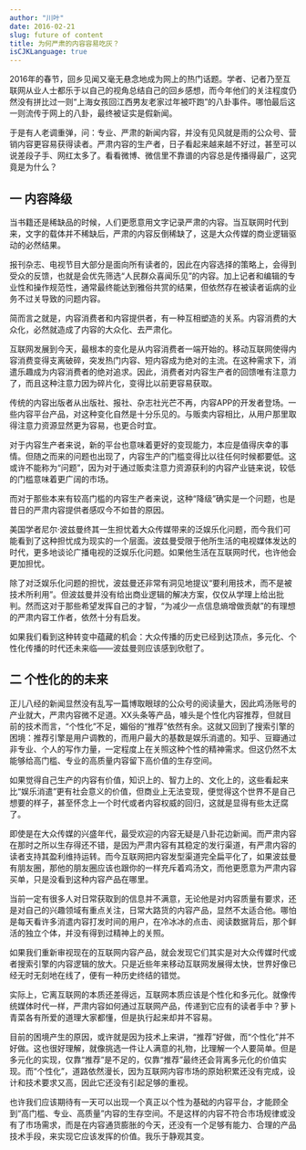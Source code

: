 ```yaml
---
author: "川叶"
date: 2016-02-21
slug: future of content
title: 为何严肃的内容容易吃灰？
isCJKLanguage: true
---
```


2016年的春节，回乡见闻又毫无悬念地成为网上的热门话题。学者、记者乃至互联网从业人士都乐于以自己的视角总结自己的回乡感想，而今年他们的关注程度仍然没有拼比过一则“上海女孩回江西男友老家过年被吓跑”的八卦事件。哪怕最后这一则流传于网上的八卦，最终被证实是假新闻。

于是有人老调重弹，问：专业、严肃的新闻内容，并没有见风就是雨的公众号、营销内容更容易获得读者。严肃内容的生产者，日子看起来越来越不好过，甚至可以说差段子手、网红太多了。看看微博、微信里不靠谱的内容总是传播得最广，这究竟是为什么？

<!--more-->

## 一 内容降级

当书籍还是稀缺品的时候，人们更愿意用文字记录严肃的内容。当互联网时代到来，文字的载体并不稀缺后，严肃的内容反倒稀缺了，这是大众传媒的商业逻辑驱动的必然结果。

报刊杂志、电视节目大部分是面向所有读者的，因此在内容选择的策略上，会得到受众的反馈，也就是会优先筛选“人民群众喜闻乐见”的内容。加上记者和编辑的专业性和操作规范性，通常最终能达到雅俗共赏的结果，但依然存在被读者诟病的业务不过关导致的问题内容。

简而言之就是，内容消费者和内容提供者，有一种互相塑造的关系。内容消费的大众化，必然就造成了内容的大众化、去严肃化。

互联网发展到今天，最根本的变化是从内容消费者一端开始的。移动互联网使得内容消费变得支离破碎，突发热门内容、短内容成为绝对的主流。在这种需求下，消遣乐趣成为内容消费者的绝对追求。因此，消费者对内容生产者的回馈唯有注意力了，而且这种注意力因为碎片化，变得比以前更容易获取。

传统的内容出版者从出版社、报社、杂志社光芒不再，内容APP的开发者登场。一些内容平台产品，对这种变化自然是十分乐见的。与贩卖内容相比，从用户那里取得注意力资源显然更为容易，也更合时宜。

对于内容生产者来说，新的平台也意味着更好的变现能力，本应是值得庆幸的事情。但随之而来的问题也出现了，内容生产的门槛变得比以往任何时候都要低。这或许不能称为“问题”，因为对于通过贩卖注意力资源获利的内容产业链来说，较低的门槛意味着更广阔的市场。

而对于那些本来有较高门槛的内容生产者来说，这种“降级”确实是一个问题，也是昔日的严肃内容提供者感叹今不如昔的原因。

美国学者尼尔·波兹曼终其一生担忧着大众传媒带来的泛娱乐化问题，而今我们可能看到了这种担忧成为现实的一个层面。波兹曼受限于他所生活的电视媒体发达的时代，更多地谈论广播电视的泛娱乐化问题。如果他生活在互联网时代，也许他会更加担忧。

除了对泛娱乐化问题的担忧，波兹曼还非常有洞见地提议“要利用技术，而不是被技术所利用”。但波兹曼并没有给出商业逻辑的解决方案，仅仅从学理上给出批判。然而这对于那些希望发挥自己的才智，“为减少一点信息熵增做贡献”的有理想的严肃内容工作者，依然十分有启发。

如果我们看到这种转变中蕴藏的机会：大众传播的历史已经到达顶点，多元化、个性化传播的时代还未来临——波兹曼则应该感到欣慰了。

## 二 个性化的的未来

正儿八经的新闻显然没有乱写一篇博取眼球的公众号的阅读量大，因此鸡汤账号的产业就大，严肃内容微不足道。XX头条等产品，噱头是个性化内容推荐，但就目前的技术而言，“个性化”不足，媚俗的“推荐”依然有余。这就又回到了搜索引擎的困境：推荐引擎是用户调教的，而用户最大的基数是娱乐消遣的。知乎、豆瓣通过非专业、个人的写作力量，一定程度上在关照这种个性的精神需求。但这仍然不太能够给高门槛、专业的高质量内容留下高价值的生存空间。

如果觉得自己生产的内容有价值，知识上的、智力上的、文化上的，这些看起来比“娱乐消遣”更有社会意义的价值，但商业上无法变现，便觉得这个世界不是自己想要的样子，甚至怀念上一个时代或者内容权威的回归，这就是显得有些太迂腐了。

即使是在大众传媒的兴盛年代，最受欢迎的内容无疑是八卦花边新闻。而严肃内容在那时之所以生存得还不错，是因为严肃内容有其稳定的发行渠道，有严肃内容的读者支持其盈利维持运转。而今互联网把内容发型渠道完全扁平化了，如果波兹曼有朋友圈，那他的朋友圈应该也跟你的一样充斥着鸡汤文，而他更愿意为严肃内容买单，只是没看到这种内容产品在哪里。

当前一定有很多人对日常获取到的信息并不满意，无论他是对内容质量有要求，还是对自己的兴趣领域有重点关注，日常大路货的内容产品，显然不太适合他。哪怕是每天看许多消遣内容打发时间的用户，在冷冰冰的点击、阅读数据背后，那个鲜活的独立个体，并没有得到过精神上的关照。

如果我们重新审视现在的互联网内容产品，就会发现它们其实是对大众传媒时代或者搜索引擎的内容逻辑的放大。只是近些年来移动互联网发展得太快，世界好像已经无时无刻地在线了，便有一种历史终结的错觉。

实际上，它离互联网的本质还差得远，互联网本质应该是个性化和多元化。就像传统媒体时代一样，严肃内容如何通过互联网产品，传递到它应有的读者手中？萝卜青菜各有所爱的道理大家都懂，但是执行起来却并不容易。

目前的困境产生的原因，或许就是因为技术上来讲，“推荐”好做，而“个性化”并不好做。这也很好理解，就像挑选一件让人满意的礼物，比理解一个人要简单。但是多元化的实现，仅靠“推荐”是不足的，仅靠“推荐”最终还会背离多元化的价值实现。而“个性化”，道路依然漫长，因为互联网内容市场的原始积累还没有完成，设计和技术要求又高，因此它还没有引起足够的重视。

也许我们应该期待有一天可以出现一个真正以个性为基础的内容平台，才能顾全到“高门槛、专业、高质量”内容的生存空间。不是这样的内容不符合市场规律或没有了市场需求，而是在内容通货膨胀的今天，还没有一个足够有能力、合理的产品技术手段，来实现它应该发挥的价值。我乐于静观其变。
